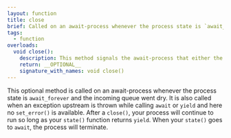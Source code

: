 ```yaml
---
layout: function
title: close
brief: Called on an await-process whenever the process state is `await_forever` and the incoming queue went dry.
tags:
  - function
overloads:
  void close():
    description: This method signals the await-process that either the queue of incoming values went dry or an error happened.
    return: __OPTIONAL__
    signature_with_names: void close()
---
```

This optional method is called on an await-process whenever the process state is `await_forever` and the incoming queue went dry. It is also called when an exception upstream is thrown while calling `await` or `yield` and here no `set_error()` is available. After a `close()`, your process will continue to run so long as your `state()` function returns `yield`. When your `state()` goes to `await`, the process will terminate.